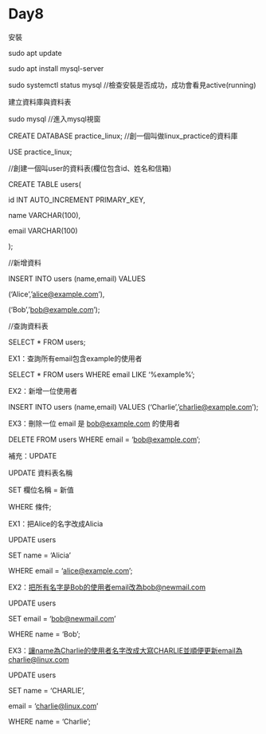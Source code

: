 # Day8

安裝

sudo apt update

sudo apt install mysql-server

sudo systemctl status mysql   //檢查安裝是否成功，成功會看見active(running)

建立資料庫與資料表

sudo mysql   //進入mysql視窗

CREATE DATABASE practice_linux;   //創一個叫做linux_practice的資料庫

USE practice_linux;

//創建一個叫user的資料表(欄位包含id、姓名和信箱)

CREATE TABLE users(

id INT AUTO_INCREMENT PRIMARY_KEY,

name VARCHAR(100),

email VARCHAR(100)

);

//新增資料

INSERT INTO users (name,email) VALUES

(‘Alice’,’alice@example.com’),

(‘Bob’,’bob@example.com’);

//查詢資料表

SELECT * FROM users;

EX1：查詢所有email包含example的使用者

SELECT * FROM users WHERE email LIKE ‘%example%’;

EX2：新增一位使用者

INSERT INTO users (name,email) VALUES (‘Charlie’,’charlie@example.com’);

EX3：刪除一位 email 是 bob@example.com 的使用者

DELETE FROM users WHERE email = ‘bob@example.com’;

補充：UPDATE

UPDATE 資料表名稱

SET 欄位名稱 = 新值

WHERE 條件;

EX1：把Alice的名字改成Alicia

UPDATE users

SET name = ‘Alicia’

WHERE email = ‘alice@example.com’;

EX2：把所有名字是Bob的使用者email改為bob@newmail.com

UPDATE users

SET email = ‘bob@newmail.com’

WHERE name = ‘Bob’;

EX3：讓name為Charlie的使用者名字改成大寫CHARLIE並順便更新email為charlie@linux.com

UPDATE users

SET name = ‘CHARLIE’,

email = ‘charlie@linux.com’

WHERE name = ‘Charlie’;

